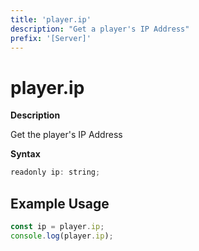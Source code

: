 ```yaml
---
title: 'player.ip'
description: "Get a player's IP Address"
prefix: '[Server]'
---
```


# player.ip

**Description**

Get the player's IP Address

**Syntax**

```js
readonly ip: string;
```

## Example Usage

```js
const ip = player.ip;
console.log(player.ip);
```
